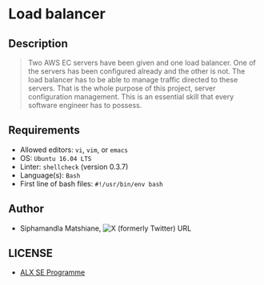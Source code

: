 # Load balancer

## Description
> Two AWS EC servers have been given and one load balancer. One of the servers has been configured already and the other is not. The load balancer has to be able to manage traffic directed to these servers. That is the whole purpose of this project, server configuration management. This is an essential skill that every software engineer has to possess.

## Requirements
- Allowed editors: `vi`, `vim`, or `emacs`
- OS: `Ubuntu 16.04 LTS`
- Linter: `shellcheck` (version 0.3.7)
- Language(s): `Bash`
- First line of bash files: `#!/usr/bin/env bash`

## Author
- Siphamandla Matshiane, ![X (formerly Twitter) URL](https://img.shields.io/twitter/url?url=https%3A%2F%2Ftwitter.com%2Fsbumatshiane916)

## LICENSE
- [ALX SE Programme](https://www.alxafrica.com/software-engineering/)

